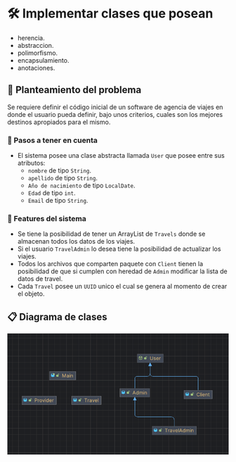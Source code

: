 
# 🛠️ Implementar clases que posean
- herencia.
- abstraccion.
- polimorfismo.
- encapsulamiento.
- anotaciones.

## 🧠 Planteamiento del problema
Se requiere definir el código inicial de un software de agencia de viajes en donde el usuario
pueda definir, bajo unos criterios, cuales son los mejores destinos apropiados para el
mismo.

### 🔴 Pasos a tener en cuenta
- El sistema posee una clase abstracta llamada `User` que posee entre sus atributos:
  - `nombre` de tipo `String`.
  - `apellido` de tipo `String`.
  - `Año de nacimiento` de tipo `LocalDate`.
  - `Edad` de tipo `int`.
  - `Email` de tipo `String`.

### 📝 Features del sistema
- Se tiene la posibilidad de tener un ArrayList de `Travels` donde se almacenan todos
los datos de los viajes.
- Si el usuario `TravelAdmin` lo desea tiene la posibilidad de actualizar los viajes.
- Todos los archivos que comparten paquete con `Client` tienen la posibilidad de que si cumplen
con heredad de `Admin` modificar la lista de datos de travel.
- Cada `Travel` posee un `UUID` unico el cual se genera al momento de crear el objeto.

## 📋 Diagrama de clases
![img.png](img.png)